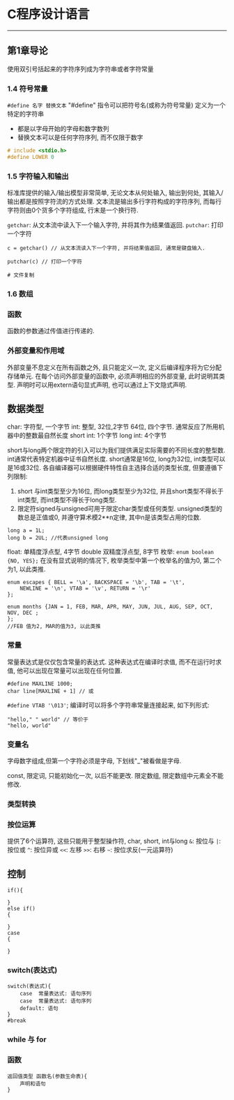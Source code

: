 # C程序设计语言
---
## 第1章导论

使用双引号括起来的字符序列成为字符串或者字符常量

### 1.4 符号常量
`#define 名字 替换文本`
"#define" 指令可以把符号名(或称为符号常量) 定义为一个特定的字符串
* 都是以字母开始的字母和数字数列
* 替换文本可以是任何字符序列, 而不仅限于数字
```c
# include <stdio.h>
#define LOWER 0
```


### 1.5 字符输入和输出
标准库提供的输入/输出模型非常简单, 无论文本从何处输入, 输出到何处, 其输入/输出都是按照字符流的方式处理. 文本流是输出多行字符构成的字符序列, 而每行字符则由0个货多个字符组成, 行末是一个换行符.

`getchar`: 从文本流中读入下一个输入字符, 并将其作为结果值返回.
`putchar`: 打印一个字符

```
c = getchar() // 从文本流读入下一个字符, 并将结果值返回, 通常是键盘输入.

putchar(c) // 打印一个字符

# 文件复制
```
### 1.6 数组

### 函数
函数的参数通过传值进行传递的.

### 外部变量和作用域
外部变量不息定义在所有函数之外, 且只能定义一次, 定义后编译程序将为它分配存储单元. 在每个访问外部变量的函数中, 必须声明相应的外部变量, 此时说明其类型. 声明时可以用extern语句显式声明, 也可以通过上下文隐式声明.


## 数据类型
char: 字符型, 一个字节
int: 整型, 32位,2字节  64位, 四个字节. 通常反应了所用机器中的整数最自然长度
short int: 1个字节
long  int: 4个字节

short与long两个限定符的引入可以为我们提供满足实际需要的不同长度的整型数.
int通常代表特定机器中证书自然长度. short通常是16位, long为32位, int类型可以是16或32位. 各自编译器可以根据硬件特性自主选择合适的类型长度, 但要遵循下列限制:
1. short 与int类型至少为16位, 而long类型至少为32位, 并且short类型不得长于int类型, 而int类型不得长于long类型.
2. 限定符signed与unsigned可用于限定char类型或任何类型. unsigned类型的数总是正值或0, 并遵守算术模2**n定律, 其中n是该类型占用的位数.
```
long a = 1L;
long b = 2UL; //代表unsigned long

```
float: 单精度浮点型, 4字节
double 双精度浮点型, 8字节
枚举: `enum boolean {NO, YES};` 在没有显式说明的情况下, 枚举类型中第一个枚举名的值为0, 第二个为1, 以此类推.
```
enum escapes { BELL = '\a', BACKSPACE = '\b', TAB = '\t', 
    NEWLINE = '\n', VTAB = '\v', RETURN = '\r'
};

enum months {JAN = 1, FEB, MAR, APR, MAY, JUN, JUL, AUG, SEP, OCT, NOV, DEC ;
};
//FEB 值为2, MAR的值为3, 以此类推
```
### 常量
常量表达式是仅仅包含常量的表达式. 这种表达式在编译时求值, 而不在运行时求值, 他可以出现在常量可以出现在任何位置.
```
#define MAXLINE 1000;
char line[MAXLINE + 1] // 或

```
`#define VTAB '\013'`; 
编译时可以将多个字符串常量连接起来, 如下列形式:
```
"hello," " world" // 等价于
"hello, world"
```

### 变量名
字母数字组成,但第一个字符必须是字母, 下划线"_"被看做是字母.

const, 限定词, 只能初始化一次, 以后不能更改. 限定数组, 限定数组中元素全不能修改.

### 类型转换


### 按位运算
提供了6个运算符, 这些只能用于整型操作符, char, short, int与long
`&`: 按位与
`|`: 按位或
`^`: 按位异或
`<<`: 左移
`>>`: 右移
`~`: 按位求反(一元运算符)

## 控制
```
if(){

}
else if()
{

}
case
{

}
```


### switch(表达式)
```
switch(表达式){
    case  常量表达式: 语句序列
    case  常量表达式: 语句序列
    default: 语句
}
#break
```


### while 与 for


### 函数
```
返回值类型 函数名(参数生命表){
    声明和语句
}
```























